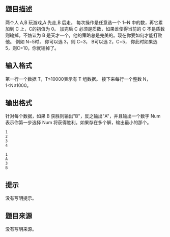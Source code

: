 ## 题目描述

两个人 A,B 玩游戏,A 先走,B 后走。
每次操作是任意选一个 1~N 中的数，再它累加到 C 上，C的初值为 0。
加完后 C 必须是质数，如果谁使得当前的 C 不是质数则输掉。不妨认为 B 是天才一个，他的策略总是完美的。现在你要如何才能打败他。
例如 N=5时，
你可以选 3，则 C=3，
B可以选 2，C=5，
你此时如果选 5，则C=10，你就输掉了。

## 输入格式

第一行一个数据 T，T≤10000表示有 T 组数据。
接下来每行一个整数 N，1<N≤1000。

## 输出格式

针对每个数据，如果 B 获胜则输出"B"，反之输出"A"，并且输出一个数字 Num
表示你第一步选择 Num 将获得胜利。如果存在多个解，输出最小的那个。

```input
1
2
3
4
```

```output
1
A
3
B
```

## 提示

没有写明提示。

## 题目来源

没有写明来源。

